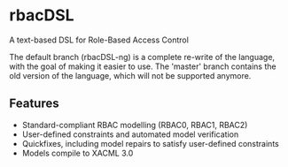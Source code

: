 rbacDSL
=======

A text-based DSL for Role-Based Access Control

The default branch (rbacDSL-ng) is a complete re-write of the language, with the goal of making it easier to use. The 'master' branch contains the old version of the language, which will not be supported anymore.

## Features

+ Standard-compliant RBAC modelling (RBAC0, RBAC1, RBAC2)
+ User-defined constraints and automated model verification
+ Quickfixes, including model repairs to satisfy user-defined constraints
+ Models compile to XACML 3.0
